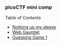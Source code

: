 ### picoCTF mini comp 

Table of Contents

* [Nothing up my sleeve](nothing_up_my_sleeve)
* [Web Gauntlet](web_gauntlet)
* [Guessing Game 1](guessing_game_1)